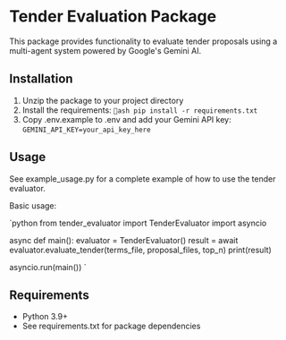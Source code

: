 ﻿# Tender Evaluation Package

This package provides functionality to evaluate tender proposals using a multi-agent system powered by Google's Gemini AI.

## Installation

1. Unzip the package to your project directory
2. Install the requirements:
   `ash
   pip install -r requirements.txt
   `
3. Copy .env.example to .env and add your Gemini API key:
   `
   GEMINI_API_KEY=your_api_key_here
   `

## Usage

See example_usage.py for a complete example of how to use the tender evaluator.

Basic usage:

`python
from tender_evaluator import TenderEvaluator
import asyncio

async def main():
    evaluator = TenderEvaluator()
    result = await evaluator.evaluate_tender(terms_file, proposal_files, top_n)
    print(result)

asyncio.run(main())
`

## Requirements

- Python 3.9+
- See requirements.txt for package dependencies

